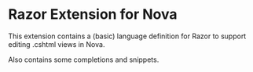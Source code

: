 # Razor Extension for Nova

This extension contains a (basic) language definition for Razor to support
editing .cshtml views in Nova.

Also contains some completions and snippets.
